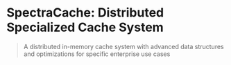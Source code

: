 # SpectraCache: Distributed Specialized Cache System

> A distributed in-memory cache system with advanced data structures and optimizations for specific enterprise use cases
